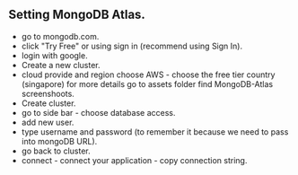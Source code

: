 ## Setting MongoDB Atlas.
* go to mongodb.com.
* click "Try Free" or using sign in (recommend using Sign In).
* login with google.
* Create a new cluster.
* cloud provide and region choose AWS - choose the free tier country (singapore) for more details go to assets folder find MongoDB-Atlas screenshoots.
* Create cluster.
* go to side bar - choose database access.
* add new user.
* type username and password (to remember it because we need to pass into mongoDB URL).
* go back to cluster.
* connect - connect your application - copy connection string.